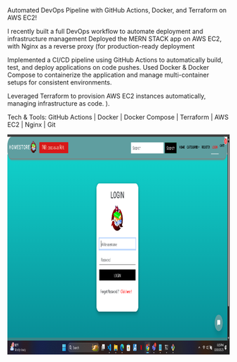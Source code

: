 Automated DevOps Pipeline with GitHub Actions, Docker, and Terraform on AWS EC2!

I recently built a full DevOps workflow to automate deployment and infrastructure management
Deployed the MERN STACK app on AWS EC2, with Nginx as a reverse proxy (for production-ready deployment

Implemented a CI/CD pipeline using GitHub Actions to automatically build, test, and deploy applications on code pushes.
Used Docker & Docker Compose to containerize the application and manage multi-container setups for consistent environments.

Leveraged Terraform to provision AWS EC2 instances automatically, managing infrastructure as code.
).

Tech & Tools: GitHub Actions | Docker | Docker Compose | Terraform | AWS EC2 | Nginx | Git      

<img src = "ecommerce/public/images/Screenshot (128).png" width="800" height="500" /> 
